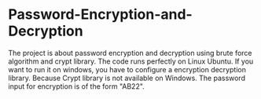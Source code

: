 # Password-Encryption-and-Decryption
The project is about password encryption and decryption using brute force algorithm and crypt library. The code runs perfectly on Linux Ubuntu. If you want to run it on windows, you have to configure a encryption decryption library. Because Crypt library is not available on Windows. The password input for encryption is of the form "AB22".
